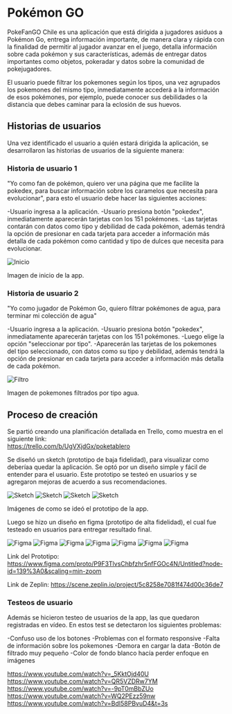 # Pokémon GO

PokeFanGO Chile es una aplicación que está dirigida a jugadores asiduos a Pokémon Go, entrega información importante, de manera clara y rápida con la finalidad de permitir al jugador avanzar en el juego, detalla información sobre cada pokémon y sus características, además de entregar datos importantes como objetos, pokeradar y datos sobre la comunidad de pokejugadores.

El usuario puede filtrar los pokemones según los tipos, una vez agrupados los pokemones del mismo tipo, inmediatamente accederá a la información de esos pokémones, por ejemplo, puede conocer sus debilidades o la distancia que debes caminar para la eclosión de sus huevos.

## Historias de usuarios

Una vez identificado el usuario a quién estará dirigida la aplicación, se desarrollaron las historias de usuarios de la siguiente manera:

### Historia de usuario 1

"Yo como fan de pokémon, quiero ver una página que me facilite la pokedex, para buscar información sobre los caramelos que necesita para evolucionar", para esto el usuario debe hacer las siguientes acciones:

-Usuario ingresa a la aplicación.
-Usuario presiona botón "pokedex", inmediatamente aparecerán tarjetas con los 151 pokémones.
-Las tarjetas contarán con datos como tipo y debilidad de cada pokémon, además tendrá la opción de presionar en cada tarjeta para acceder a información más detalla de cada pokémon como cantidad y tipo de dulces que necesita para evolucionar.

![Inicio](ImgReadme/inicio.jpg)

Imagen de inicio de la app.

### Historia de usuario 2

"Yo como jugador de Pokémon Go, quiero filtrar pokémones de agua, para terminar mi colección de agua"

-Usuario ingresa a la aplicación.
-Usuario presiona botón "pokedex", inmediatamente aparecerán tarjetas con los 151 pokémones.
-Luego elige la opción "seleccionar por tipo".
-Aparecerán las tarjetas de los pokemones del tipo seleccionado, con datos como su tipo y debilidad, además tendrá la opción de presionar en cada tarjeta para acceder a información más detalla de cada pokémon.

![Filtro](ImgReadme/agua.jpg)

Imagen de pokemones filtrados por tipo agua.

## Proceso de creación

Se partió creando una planificación detallada en Trello, como muestra en el siguiente link:  
https://trello.com/b/UgVXjdGx/poketablero

Se diseñó un sketch (prototipo de baja fidelidad), para visualizar como deberíaa quedar la aplicación. Se optó por un diseño simple y fácil de entender para el usuario. Este prototipo se testeó en usuarios y se agregaron mejoras de acuerdo a sus recomendaciones.

![Sketch](ImgReadme/objetos.jpeg)
![Sketch](ImgReadme/pokedata.jpeg)
![Sketch](ImgReadme/pokeradar.jpeg)
![Sketch](ImgReadme/pokeventos.jpeg)

Imágenes de como se ideó el prototipo de la app.

Luego se hizo un diseño en figma (prototipo de alta fidelidad), el cual fue testeado en usuarios para entregar resultado final.

![Figma](ImgReadme/figma1.jpg)
![Figma](ImgReadme/figma2.jpg)
![Figma](ImgReadme/figma3.jpg)
![Figma](ImgReadme/figma4.jpg)
![Figma](ImgReadme/figma5.jpg)
![Figma](ImgReadme/figma6.jpg)
![Figma](ImgReadme/figma7.jpg)

Link del Prototipo: https://www.figma.com/proto/P9F3TlvsChbfzhr5nfFGOc4N/Untitled?node-id=139%3A0&scaling=min-zoom

Link de Zeplin: https://scene.zeplin.io/project/5c8258e7081f474d00c36de7

### Testeos de usuario

Además se hicieron testeo de usuarios de la app, las que quedaron registradas en vídeo. En estos test se detectaron los siguientes problemas:

-Confuso uso de los botones
-Problemas con el formato responsive
-Falta de información sobre los pokemones
-Demora en cargar la data
-Botón de filtrado muy pequeño
-Color de fondo blanco hacía perder enfoque en imágenes

https://www.youtube.com/watch?v=_5KktOjd40U
https://www.youtube.com/watch?v=QR5VZDRw7YM
https://www.youtube.com/watch?v=-9pT0mBbZUo
https://www.youtube.com/watch?v=WQ2PEzz59nw
https://www.youtube.com/watch?v=BdI58PBvuD4&t=3s